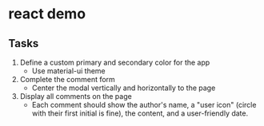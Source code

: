 # react demo

## Tasks
1) Define a custom primary and secondary color for the app
    * Use material-ui theme
2) Complete the comment form
    * Center the modal vertically and horizontally to the page
3) Display all comments on the page
    * Each comment should show the author's name, a "user icon" (circle with their first initial is fine), the content, and a user-friendly date.

